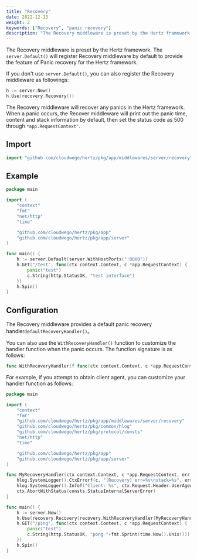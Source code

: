 ```yaml
---
title: "Recovery"
date: 2022-12-15
weight: 2
keywords: ["Recovery", "panic recovery"]
description: "The Recovery middleware is preset by the Hertz framework to provide the feature of Panic recovery for the Hertz framework."
---
```


The Recovery middleware is preset by the Hertz framework. The `server.Default()` will register Recovery middleware by default to provide the feature of Panic recovery for the Hertz framework.

If you don't use `server.Default()`, you can also register the Recovery middleware as followings:

```go
h := server.New()
h.Use(recovery.Recovery())
```

The Recovery middleware will recover any panics in the Hertz framework. When a panic occurs, the Recover middleware will print out the panic time, content and stack information by default, then set the status code as 500 through `*app.RequestContext'`.

## Import

```go
import "github.com/cloudwego/hertz/pkg/app/middlewares/server/recovery"
```

## Example

```go
package main

import (
	"context"
	"fmt"
	"net/http"
	"time"

	"github.com/cloudwego/hertz/pkg/app"
	"github.com/cloudwego/hertz/pkg/app/server"
)

func main() {
	h := server.Default(server.WithHostPorts(":8080"))
	h.GET("/test", func(ctx context.Context, c *app.RequestContext) {
		panic("test")
		c.String(http.StatusOK, "test interface")
	})
	h.Spin()
}
```

## Configuration

The Recovery middleware provides a default panic recovery handler`defaultRecoveryHandler()`。

You can also use the `WithRecoveryHandler()` function to customize the handler function when the panic occurs. The function signature is as follows:

```go
func WithRecoveryHandler(f func(ctx context.Context, c *app.RequestContext, err interface{}, stack []byte))
```

For example, if you attempt to obtain client agent, you can customize your handler function as follows:

```go
package main

import (
	"context"
	"fmt"
	"github.com/cloudwego/hertz/pkg/app/middlewares/server/recovery"
	"github.com/cloudwego/hertz/pkg/common/hlog"
	"github.com/cloudwego/hertz/pkg/protocol/consts"
	"net/http"
	"time"

	"github.com/cloudwego/hertz/pkg/app"
	"github.com/cloudwego/hertz/pkg/app/server"
)

func MyRecoveryHandler(ctx context.Context, c *app.RequestContext, err interface{}, stack []byte) {
	hlog.SystemLogger().CtxErrorf(c, "[Recovery] err=%v\nstack=%s", err, stack)
	hlog.SystemLogger().Infof("Client: %s", ctx.Request.Header.UserAgent())
	ctx.AbortWithStatus(consts.StatusInternalServerError)
}

func main() {
	h := server.New()
	h.Use(recovery.Recovery(recovery.WithRecoveryHandler(MyRecoveryHandler)))
	h.GET("/ping", func(ctx context.Context, c *app.RequestContext) {
		panic("test")
		c.String(http.StatusOK, "pong "+fmt.Sprint(time.Now().Unix()))
	})
	h.Spin()
}
```
